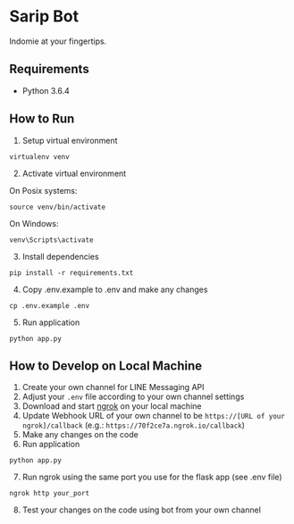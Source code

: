 # Sarip Bot
Indomie at your fingertips.

## Requirements
- Python 3.6.4

## How to Run
1. Setup virtual environment
```
virtualenv venv
```

2. Activate virtual environment

On Posix systems:
```
source venv/bin/activate
```

On Windows:
```
venv\Scripts\activate
```

3. Install dependencies
```
pip install -r requirements.txt
```

4. Copy .env.example to .env and make any changes
```
cp .env.example .env
```

5. Run application
```
python app.py
```

## How to Develop on Local Machine
1. Create your own channel for LINE Messaging API
2. Adjust your `.env` file according to your own channel settings
3. Download and start [ngrok](https://ngrok.com) on your local machine
4. Update Webhook URL of your own channel to be `https://[URL of your ngrok]/callback` (e.g.: `https://70f2ce7a.ngrok.io/callback`)
5. Make any changes on the code
6. Run application
```
python app.py
```
7. Run ngrok using the same port you use for the flask app (see .env file)
```
ngrok http your_port
```
8. Test your changes on the code using bot from your own channel
